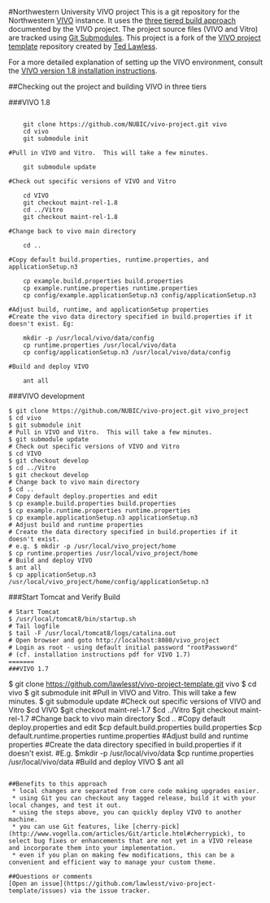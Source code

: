 #Northwestern University VIVO project
This is a git repository for the Northwestern [VIVO](http://vivoweb.org/) instance.  It uses the [three tiered build approach](https://wiki.duraspace.org/display/VIVO/Building+VIVO+in+3+tiers) documented by the VIVO project.  The project source files (VIVO and Vitro) are tracked using [Git Submodules](http://git-scm.com/book/en/Git-Tools-Submodules).  This project is a fork of the [VIVO project template](https://github.com/lawlesst/vivo-project-template) repository created by [Ted Lawless](https://github.com/lawlesst).

For a more detailed explanation of setting up the VIVO environment, consult the
[VIVO version 1.8 installation
instructions](https://wiki.duraspace.org/display/VIVO/Installing+VIVO+release+1.8).

##Checking out the project and building VIVO in three tiers

###VIVO 1.8
~~~

    git clone https://github.com/NUBIC/vivo-project.git vivo
    cd vivo
    git submodule init

#Pull in VIVO and Vitro.  This will take a few minutes.

    git submodule update

#Check out specific versions of VIVO and Vitro

    cd VIVO
    git checkout maint-rel-1.8
    cd ../Vitro
    git checkout maint-rel-1.8

#Change back to vivo main directory

    cd ..

#Copy default build.properties, runtime.properties, and applicationSetup.n3

    cp example.build.properties build.properties
    cp example.runtime.properties runtime.properties
    cp config/example.applicationSetup.n3 config/applicationSetup.n3

#Adjust build, runtime, and applicationSetup properties
#Create the vivo data directory specified in build.properties if it doesn't exist. Eg:

    mkdir -p /usr/local/vivo/data/config
    cp runtime.properties /usr/local/vivo/data
    cp config/applicationSetup.n3 /usr/local/vivo/data/config

#Build and deploy VIVO

    ant all

~~~

###VIVO development
~~~
$ git clone https://github.com/NUBIC/vivo-project.git vivo_project
$ cd vivo
$ git submodule init
# Pull in VIVO and Vitro.  This will take a few minutes.
$ git submodule update
# Check out specific versions of VIVO and Vitro
$ cd VIVO
$ git checkout develop
$ cd ../Vitro
$ git checkout develop
# Change back to vivo main directory
$ cd ..
# Copy default deploy.properties and edit
$ cp example.build.properties build.properties
$ cp example.runtime.properties runtime.properties
$ cp example.applicationSetup.n3 applicationSetup.n3
# Adjust build and runtime properties
# Create the data directory specified in build.properties if it doesn't exist.
# e.g. $ mkdir -p /usr/local/vivo_project/home
$ cp runtime.properties /usr/local/vivo_project/home
# Build and deploy VIVO
$ ant all
$ cp applicationSetup.n3 /usr/local/vivo_project/home/config/applicationSetup.n3
~~~

###Start Tomcat and Verify Build
~~~
# Start Tomcat
$ /usr/local/tomcat8/bin/startup.sh
# Tail logfile
$ tail -F /usr/local/tomcat8/logs/catalina.out
# Open browser and goto http://localhost:8080/vivo_project
# Login as root - using default initial password "rootPassword" 
# (cf. installation instructions pdf for VIVO 1.7)
=======
###VIVO 1.7
~~~
$ git clone https://github.com/lawlesst/vivo-project-template.git vivo
$ cd vivo
$ git submodule init
#Pull in VIVO and Vitro.  This will take a few minutes.
$ git submodule update
#Check out specific versions of VIVO and Vitro
$cd VIVO
$git checkout maint-rel-1.7
$cd ../Vitro
$git checkout maint-rel-1.7
#Change back to vivo main directory
$cd ..
#Copy default deploy.properties and edit
$cp default.build.properties build.properties
$cp default.runtime.properties runtime.properties
#Adjust build and runtime properties
#Create the data directory specified in build.properties if it doesn't exist.
#E.g. $mkdir -p /usr/local/vivo/data
$cp runtime.properties /usr/local/vivo/data
#Build and deploy VIVO
$ ant all

~~~

##Benefits to this approach
 * local changes are separated from core code making upgrades easier.
 * using Git you can checkout any tagged release, build it with your local changes, and test it out.
 * using the steps above, you can quickly deploy VIVO to another machine.
 * you can use Git features, like [cherry-pick](http://www.vogella.com/articles/Git/article.html#cherrypick), to select bug fixes or enhancements that are not yet in a VIVO release and incorporate them into your implementation.
 * even if you plan on making few modifications, this can be a convenient and efficient way to manage your custom theme.

##Questions or comments
[Open an issue](https://github.com/lawlesst/vivo-project-template/issues) via the issue tracker.

